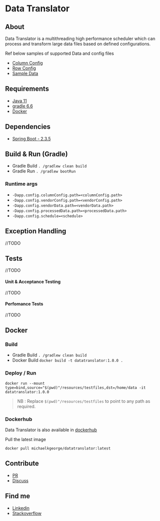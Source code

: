 # Data Translator

## About

<p>Data Translator is a multithreading high performance scheduler which can process and transform large data files based on defined configurations.</p>
Ref below  samples of supported Data and config files

- [Column Config](https://github.com/mikykg/datatranslator/blob/main/resources/testfiles/column.config)
- [Row Config](https://github.com/mikykg/datatranslator/blob/main/resources/testfiles/vendor.config)
- [Sample Data](https://github.com/mikykg/datatranslator/blob/main/resources/testfiles/data.dat)

## Requirements

- [Java 11](https://www.oracle.com/in/java/technologies/javase-jdk11-downloads.html)
- [gradle 6.6](https://docs.gradle.org/6.6/release-notes.html)
- [Docker](https://www.docker.com/?utm_source=google&utm_medium=cpc&utm_campaign=dockerhomepage&utm_content=nemea&utm_term=dockerhomepage&utm_budget=growth&gclid=Cj0KCQjwrsGCBhD1ARIsALILBYpuILmY6l15dUg-XaNWUjSA4yCkkESn7Z0YdeRz5QOWxwaORUtgeFkaAtLpEALw_wcB)

## Dependencies

- [Spring Boot - 2.3.5](https://start.spring.io/) 

## Build & Run (Gradle)

- Gradle Build
    ```. /gradlew clean build```
- Gradle Run
    ```. /gradlew bootRun```
### Runtime args
- `-Dapp.config.columnConfig.path=<columnConfig.path>`
- `-Dapp.config.vendorConfig.path=<vendorConfig.path>`
- `-Dapp.config.vendorData.path=<vendorData.path>`
- `-Dapp.config.processedData.path=<processedData.path>`
- `-Dapp.config.schedule=<schedule>`

## Exception Handling
//TODO
## Tests
//TODO
#### Unit & Acceptance Testing
//TODO
#### Perfomance Tests
//TODO

## Docker
### Build

- Gradle Build
    ```. /gradlew clean build```
- Docker Build
    `docker build -t datatranslator:1.0.0 .`

### Deploy / Run
`docker run --mount type=bind,source="$(pwd)"/resources/testfiles,dst=/home/data -it datatranslator:1.0.0`

> NB : Replace `$(pwd)"/resources/testfiles` to point to any path as required.
 
### Dockerhub
Data Translator is also available in 
[dockerhub](https://hub.docker.com/repository/docker/michaelkgeorge/datatranslator)

Pull the latest image 

`docker pull michaelkgeorge/datatranslator:latest`

## Contribute

- [PR](https://github.com/mikykg/datatranslator/pulls)
- [Discuss](https://github.com/mikykg/datatranslator/discussions)

## Find me 

- [Linkedin](https://www.linkedin.com/in/michael-george-7881b9126/)
- [Stackoverflow](https://stackoverflow.com/users/12447757/michael-george)

